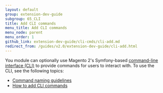 ```yaml
---
layout: default
group: extension-dev-guide
subgroup: 65_CLI
title: Add CLI commands
menu_title: Add CLI commands
menu_node: parent
menu_order: 1
github_link: extension-dev-guide/cli-cmds/cli-add.md
redirect_from: /guides/v2.0/extension-dev-guide/cli-add.html
---
```


You module can optionally use Magento 2's Symfony-based <a href="{{ site.gdeurl }}config-guide/cli/config-cli.html#config-new-cli-intro">command-line interface (CLI)</a> to provide commands for users to interact with. To use the CLI, see the following topics:

*	<a href="{{ site.gdeurl }}extension-dev-guide/cli-cmds/cli-naming-guidelines.html">Command naming guidelines</a>
*	<a href="{{ site.gdeurl }}extension-dev-guide/cli-cmds/cli-howto.html">How to add CLI commands</a>

